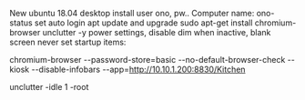New ubuntu 18.04 desktop install user ono, pw..
Computer name: ono-status
set auto login
apt update and upgrade
sudo apt-get install chromium-browser unclutter -y
power settings, disable dim when inactive, blank screen never
set startup items:

chromium-browser --password-store=basic --no-default-browser-check --kiosk --disable-infobars --app=http://10.10.1.200:8830/Kitchen

unclutter -idle 1 -root

